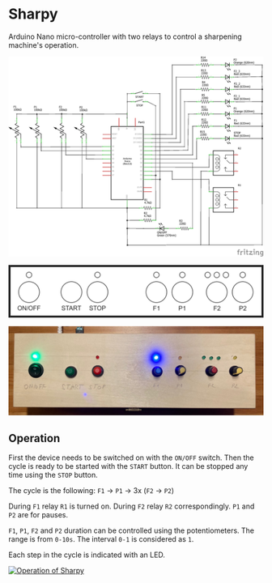 # Sharpy
Arduino Nano micro-controller with two relays to control a sharpening machine's operation.

![Schematic](https://raw.githubusercontent.com/mdavid626/sharpy/main/docs/schematic.png)

![Box Design](https://raw.githubusercontent.com/mdavid626/sharpy/main/docs/box-design.png)

![Box](https://raw.githubusercontent.com/mdavid626/sharpy/main/docs/box.jpg)

## Operation
First the device needs to be switched on with the `ON/OFF` switch. Then the cycle is ready to be started with the `START` button. It can be stopped any time using the `STOP` button.

The cycle is the following: `F1` -> `P1` -> 3x (`F2` -> `P2`)

During `F1` relay `R1` is turned on. During `F2` relay `R2` correspondingly. `P1` and `P2` are for pauses.

`F1`, `P1`, `F2` and `P2` duration can be controlled using the potentiometers. The range is from `0-10s`. The interval `0-1` is considered as `1`.

Each step in the cycle is indicated with an LED.

[![Operation of Sharpy](https://img.youtube.com/vi/Y7pW9tye7fA/0.jpg)](https://www.youtube.com/watch?v=Y7pW9tye7fA)
